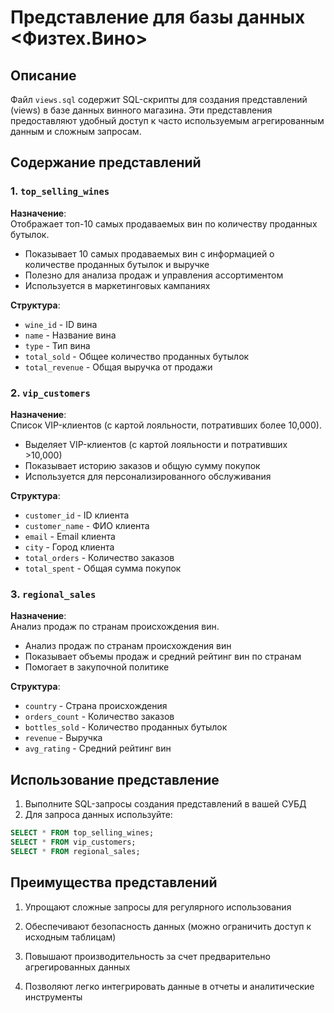 # Представление для базы данных <Физтех.Вино>

## Описание
Файл `views.sql` содержит SQL-скрипты для создания представлений (views) в базе данных винного магазина. Эти представления предоставляют удобный доступ к часто используемым агрегированным данным и сложным запросам.

## Содержание представлений

### 1. `top_selling_wines`
**Назначение**:  
Отображает топ-10 самых продаваемых вин по количеству проданных бутылок.
- Показывает 10 самых продаваемых вин с информацией о количестве проданных бутылок и выручке
- Полезно для анализа продаж и управления ассортиментом
- Используется в маркетинговых кампаниях

**Структура**:  
- `wine_id` - ID вина
- `name` - Название вина
- `type` - Тип вина
- `total_sold` - Общее количество проданных бутылок
- `total_revenue` - Общая выручка от продажи

### 2. `vip_customers`
**Назначение**:  
Список VIP-клиентов (с картой лояльности, потративших более 10,000).
- Выделяет VIP-клиентов (с картой лояльности и потративших >10,000)
- Показывает историю заказов и общую сумму покупок
- Используется для персонализированного обслуживания

**Структура**:  
- `customer_id` - ID клиента
- `customer_name` - ФИО клиента
- `email` - Email клиента
- `city` - Город клиента
- `total_orders` - Количество заказов
- `total_spent` - Общая сумма покупок

### 3. `regional_sales`
**Назначение**:  
Анализ продаж по странам происхождения вин.
- Анализ продаж по странам происхождения вин
- Показывает объемы продаж и средний рейтинг вин по странам
- Помогает в закупочной политике

**Структура**:  
- `country` - Страна происхождения
- `orders_count` - Количество заказов
- `bottles_sold` - Количество проданных бутылок
- `revenue` - Выручка
- `avg_rating` - Средний рейтинг вин

## Использование представление
1. Выполните SQL-запросы создания представлений в вашей СУБД
2. Для запроса данных используйте:

```sql
SELECT * FROM top_selling_wines;
SELECT * FROM vip_customers;
SELECT * FROM regional_sales;

```


## Преимущества представлений
1. Упрощают сложные запросы для регулярного использования

2. Обеспечивают безопасность данных (можно ограничить доступ к исходным таблицам)

3. Повышают производительность за счет предварительно агрегированных данных

4. Позволяют легко интегрировать данные в отчеты и аналитические инструменты
